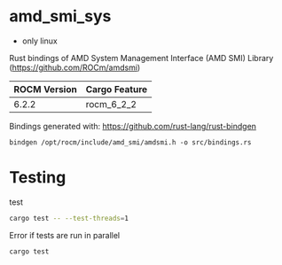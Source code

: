 # amd_smi_sys

* only linux

Rust bindings of AMD System Management Interface (AMD SMI) Library (https://github.com/ROCm/amdsmi)

| ROCM Version | Cargo Feature |          
|:-------------|:--------------|
| 6.2.2        | rocm_6_2_2    |


Bindings generated with: https://github.com/rust-lang/rust-bindgen
```
bindgen /opt/rocm/include/amd_smi/amdsmi.h -o src/bindings.rs
```

# Testing

test
```bash
cargo test -- --test-threads=1
```

Error if tests are run in parallel
```bash
cargo test
```
